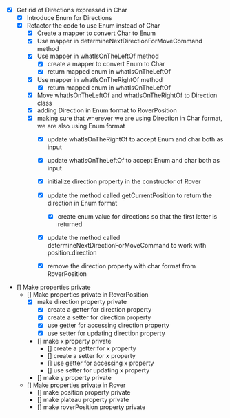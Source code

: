 
- [X] Get rid of Directions expressed in Char
    - [X] Introduce Enum for Directions
    - [X] Refactor the code to use Enum instead of Char
        - [X] Create a mapper to convert Char to Enum
        - [X] Use mapper in determineNextDirectionForMoveCommand method
        - [X] Use mapper in whatIsOnTheLeftOf method
            - [X] create a mapper to convert Enum to Char
            - [X] return mapped enum in whatIsOnTheLeftOf
        - [X] Use mapper in whatIsOnTheRightOf method
            - [X] return mapped enum in whatIsOnTheLeftOf
        - [X] Move whatIsOnTheLeftOf and whatIsOnTheRightOf to Direction class
        - [X] adding Direction in Enum format to RoverPosition
        - [X] making sure that wherever we are using Direction in Char format, we are also using Enum format
            - [X] update whatIsOnTheRightOf to accept Enum and char both as input
            - [X] update whatIsOnTheLeftOf to accept Enum and char both as input
            - [X] initialize direction property in the constructor of Rover
            - [X] update the method called getCurrentPosition to return the direction in Enum format
                - [X] create enum value for directions so that the first letter is returned
            - [X] update the method called determineNextDirectionForMoveCommand to work with position.direction
            - [X] remove the direction property with char format from RoverPosition
        
 


- [] Make properties private
    - [] Make properties private in RoverPosition
        - [X] make direction property private
          - [X] create a getter for direction property
          - [X] create a setter for direction property
          - [X] use getter for accessing direction property
          - [X] use setter for updating direction property
        - [] make x property private
          - [] create a getter for x property
          - [] create a setter for x property
          - [] use getter for accessing x property
          - [] use setter for updating x property
        - [] make y property private
    - [] Make properties private in Rover
        - [] make position property private
        - [] make plateau property private
        - [] make roverPosition property private
